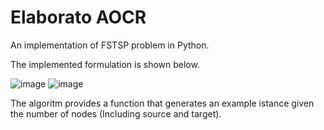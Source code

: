 # Elaborato AOCR
An implementation of FSTSP problem in Python. 

The implemented formulation is shown below. 

![image](https://github.com/user-attachments/assets/4249a6f1-e42f-4946-9956-5ddb04ce2f05)
![image](https://github.com/user-attachments/assets/c8730441-20ac-4583-bd92-fa2d3cf3fa94)

The algoritm provides a function that generates an example istance given the number of nodes (Including source and target). 


